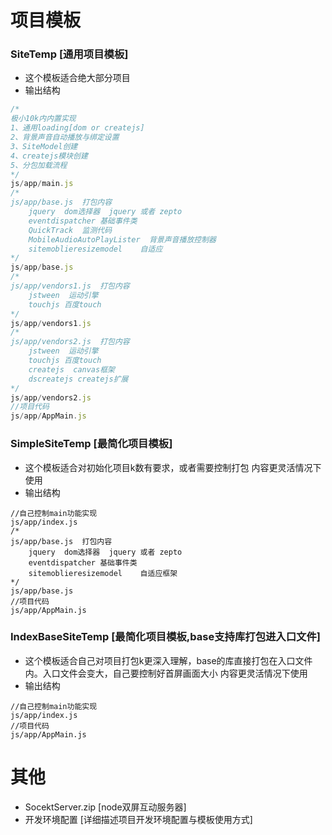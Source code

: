 

# 项目模板
###  SiteTemp [通用项目模板]
- 这个模板适合绝大部分项目
- 输出结构
``` javaScript
/* 
极小10k内内置实现
1、通用loading[dom or createjs]
2、背景声音自动播放与绑定设置
3、SiteModel创建
4、createjs模块创建
5、分包加载流程
*/
js/app/main.js 
/*
js/app/base.js  打包内容 
    jquery  dom选择器  jquery 或者 zepto
    eventdispatcher 基础事件类
    QuickTrack  监测代码
    MobileAudioAutoPlayLister  背景声音播放控制器
    sitemoblieresizemodel    自适应
*/
js/app/base.js 
/*
js/app/vendors1.js  打包内容 
    jstween  运动引擎
    touchjs 百度touch
*/
js/app/vendors1.js 
/*
js/app/vendors2.js  打包内容 
    jstween  运动引擎
    touchjs 百度touch
    createjs  canvas框架
    dscreatejs createjs扩展
*/
js/app/vendors2.js 
//项目代码
js/app/AppMain.js   
```
###  SimpleSiteTemp [最简化项目模板]
- 这个模板适合对初始化项目k数有要求，或者需要控制打包
内容更灵活情况下使用
- 输出结构
```
//自己控制main功能实现
js/app/index.js 
/*
js/app/base.js  打包内容 
    jquery  dom选择器  jquery 或者 zepto
    eventdispatcher 基础事件类
    sitemoblieresizemodel    自适应框架
*/
js/app/base.js 
//项目代码
js/app/AppMain.js   
```

###  IndexBaseSiteTemp [最简化项目模板,base支持库打包进入口文件]
- 这个模板适合自己对项目打包k更深入理解，base的库直接打包在入口文件内。入口文件会变大，自己要控制好首屏画面大小
内容更灵活情况下使用
- 输出结构
```
//自己控制main功能实现
js/app/index.js 
//项目代码
js/app/AppMain.js  
```
# 其他
-  SocektServer.zip [node双屏互动服务器] 
- 开发环境配置 [详细描述项目开发环境配置与模板使用方式]